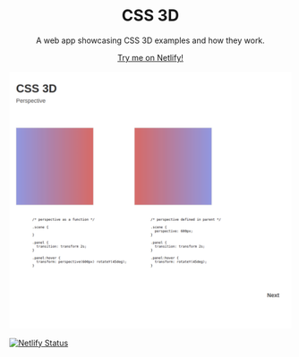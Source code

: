 <h1 align="center">CSS 3D</h1>
<p align="center"> A web app showcasing CSS 3D examples and how they work.</p>
<div align="center"><a href="https://css-3d.netlify.app/">Try me on Netlify!</a></div>
<br>
<img src="https://github.com/michaelkolesidis/css-3d/blob/main/css-3d.png">



[![Netlify Status](https://api.netlify.com/api/v1/badges/838fb106-2140-4c53-a5b6-c4f2d195887e/deploy-status)](https://app.netlify.com/sites/css-3d/deploys)
